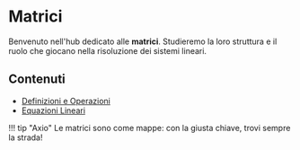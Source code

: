 # Matrici

Benvenuto nell'hub dedicato alle **matrici**. Studieremo la loro struttura e il ruolo che giocano nella risoluzione dei sistemi lineari.

## Contenuti

- [Definizioni e Operazioni](definizioni.md)
- [Equazioni Lineari](equazioni-lineari.md)

!!! tip "Axio"
    Le matrici sono come mappe: con la giusta chiave, trovi sempre la strada!
